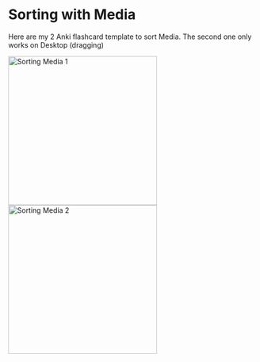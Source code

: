 # Sorting with Media

Here are my 2 Anki flashcard template to sort Media. The second one only works on Desktop (dragging)

<img width="300" height="300" alt="Sorting Media 1" src="https://github.com/user-attachments/assets/817b4656-4cb8-4690-8876-0ba6d91500ee" /><img width="300" height="300" alt="Sorting Media 2" src="https://github.com/user-attachments/assets/3f5c222a-cde5-4a5e-a14d-0a4cd2126b8c" />
